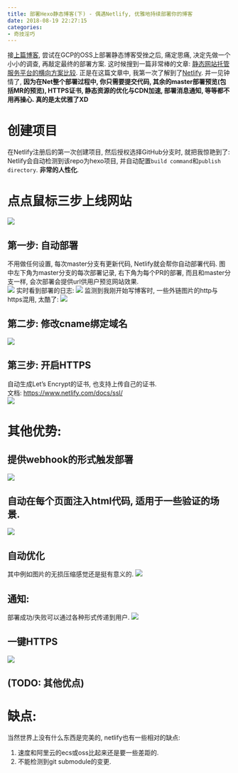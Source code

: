 ```yaml
---
title: 部署Hexo静态博客(下) - 偶遇Netlify, 优雅地持续部署你的博客
date: 2018-08-19 22:27:15
categories:
- 奇技淫巧
---
```


接[上篇博客](/blog/20180819/deploy-hexo-blog-to-gcp-oss/), 尝试在GCP的OSS上部署静态博客受挫之后, 痛定思痛, 决定先做一个小小的调查, 再敲定最终的部署方案. 这时候搜到一篇非常棒的文章: [静态网站托管服务平台的横向方案比较](https://blog.csdn.net/grackanil/article/details/81196931). 正是在这篇文章中, 我第一次了解到了[Netlify](https://www.netlify.com/). 并一见钟情了, **因为在Net整个部署过程中, 你只需要提交代码, 其余的master部署预览(包括MR的预览), HTTPS证书, 静态资源的优化与CDN加速, 部署消息通知, 等等都不用再操心. 真的是太优雅了XD**    

<!--more-->

# 创建项目
在Netlify注册后的第一次创建项目, 然后授权选择GitHub分支时, 就把我惊艳到了: Netlify会自动检测到该repo为hexo项目, 并自动配置`build command`和`publish directory`. **非常的人性化**.   

# 点点鼠标三步上线网站
![](/images/blog/180819_hexo_to_gcp_netlify/15346905025065.jpg)


## 第一步: 自动部署
不用做任何设置, 每次master分支有更新代码, Netlify就会帮你自动部署代码. 图中左下角为master分支的每次部署记录, 右下角为每个PR的部署, 而且和master分支一样, 会次部署会提供url供用户预览网站效果.   
![](/images/blog/180819_hexo_to_gcp_netlify/15346905884358.jpg)
实时看到部署的日志:
![](/images/blog/180819_hexo_to_gcp_netlify/15346911202648.jpg)
监测到我刚开始写博客时, 一些外链图片的http与https混用, 太酷了:
![](/images/blog/180819_hexo_to_gcp_netlify/15346911557201.jpg)


## 第二步: 修改cname绑定域名
![](/images/blog/180819_hexo_to_gcp_netlify/15346942823694.jpg)

## 第三步: 开启HTTPS
自动生成Let’s Encrypt的证书, 也支持上传自己的证书.   
文档: https://www.netlify.com/docs/ssl/   
![](/images/blog/180819_hexo_to_gcp_netlify/15346942384652.jpg)


# 其他优势:
## 提供webhook的形式触发部署
![](/images/blog/180819_hexo_to_gcp_netlify/15347783952164.jpg)

## 自动在每个页面注入html代码, 适用于一些验证的场景.
![](/images/blog/180819_hexo_to_gcp_netlify/15347784904890.jpg)

## 自动优化
其中例如图片的无损压缩感觉还是挺有意义的.
![](/images/blog/180819_hexo_to_gcp_netlify/15346938018934.jpg)

## 通知:   
部署成功/失败可以通过各种形式传递到用户. 
![](/images/blog/180819_hexo_to_gcp_netlify/15346943108245.jpg)

## 一键HTTPS
![](/images/blog/180819_hexo_to_gcp_netlify/15347785789379.jpg)


## (TODO: 其他优点)


# 缺点:
当然世界上没有什么东西是完美的, netlify也有一些相对的缺点:
1. 速度和阿里云的ecs或oss比起来还是要一些差距的.
2. 不能检测到git submodule的变更. 

